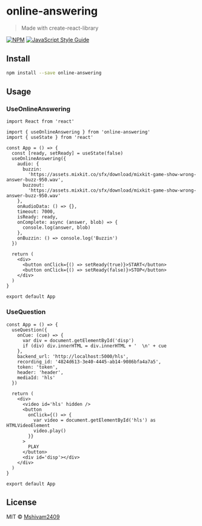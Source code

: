 # online-answering

> Made with create-react-library

[![NPM](https://img.shields.io/npm/v/online-answering.svg)](https://www.npmjs.com/package/online-answering) [![JavaScript Style Guide](https://img.shields.io/badge/code_style-standard-brightgreen.svg)](https://standardjs.com)

## Install

```bash
npm install --save online-answering
```

## Usage

### UseOnlineAnswering

```tsx
import React from 'react'

import { useOnlineAnswering } from 'online-answering'
import { useState } from 'react'

const App = () => {
  const [ready, setReady] = useState(false)
  useOnlineAnswering({
    audio: {
      buzzin:
        'https://assets.mixkit.co/sfx/download/mixkit-game-show-wrong-answer-buzz-950.wav',
      buzzout:
        'https://assets.mixkit.co/sfx/download/mixkit-game-show-wrong-answer-buzz-950.wav'
    },
    onAudioData: () => {},
    timeout: 7000,
    isReady: ready,
    onComplete: async (answer, blob) => {
      console.log(answer, blob)
    },
    onBuzzin: () => console.log('Buzzin')
  })

  return (
    <div>
      <button onClick={() => setReady(true)}>START</button>
      <button onClick={() => setReady(false)}>STOP</button>
    </div>
  )
}

export default App
```

### UseQuestion

```tsx
const App = () => {
  useQuestion({
    onCue: (cue) => {
      var div = document.getElementById('disp')
      if (div) div.innerHTML = div.innerHTML + '  \n' + cue
    },
    backend_url: 'http://localhost:5000/hls',
    recording_id: '4824d613-3e40-4445-ab14-9086bfa4a7a5',
    token: 'token',
    header: 'header',
    mediaId: 'hls'
  })

  return (
    <div>
      <video id='hls' hidden />
      <button
        onClick={() => {
          var video = document.getElementById('hls') as HTMLVideoElement
          video.play()
        }}
      >
        PLAY
      </button>
      <div id='disp'></div>
    </div>
  )
}

export default App
```

## License

MIT © [Mshivam2409](https://github.com/Mshivam2409)
